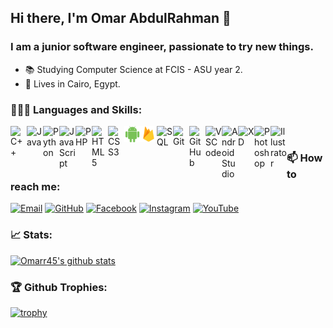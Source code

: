 ## Hi there, I'm Omar AbdulRahman 👋

### I am a junior software engineer, passionate to try new things.
- 📚  Studying Computer Science at FCIS - ASU year 2.
- 📌  Lives in Cairo, Egypt.

### 👨🏻‍💻 Languages and Skills:
[<img align="left" alt="C++" width="26px" src="https://raw.githubusercontent.com/jmnote/z-icons/master/svg/cpp.svg" />]()
[<img align="left" alt="Java" width="26px" src="https://raw.githubusercontent.com/jmnote/z-icons/master/svg/java.svg" />]()
[<img align="left" alt="Python" width="26px" src="https://raw.githubusercontent.com/jmnote/z-icons/master/svg/python.svg" />]()
[<img align="left" alt="JavaScript" width="26px" src="https://raw.githubusercontent.com/jmnote/z-icons/master/svg/javascript.svg" />]()
[<img align="left" alt="PHP" width="26px" src="https://www.flaticon.com/svg/vstatic/svg/919/919830.svg?token=exp=1612049939~hmac=d0bba711325a8469762e4cb2e927e812" />]()
[<img align="left" alt="HTML5" width="26px" src="https://www.flaticon.com/svg/vstatic/svg/1051/1051277.svg?token=exp=1612049511~hmac=3d79b1f7983a1a38aaf10e879537a237" />]()
[<img align="left" alt="CSS3" width="26px" src="https://www.flaticon.com/svg/vstatic/svg/732/732190.svg?token=exp=1612049461~hmac=a92d33497f86a52fb4871554b1ad2a05" />]()
[<img align="left" alt="Android" width="26px" src="https://raw.githubusercontent.com/github/explore/361e2821e2dea67711cde99c9c40ed357061cf27/topics/android/android.png" />]()
[<img align="left" alt="Firebase" width="26px" src="https://raw.githubusercontent.com/github/explore/e94815998e4e0713912fed477a1f346ec04c3da2/topics/firebase/firebase.png" />]()
[<img align="left" alt="SQL" width="26px" src="https://www.flaticon.com/svg/vstatic/svg/1104/1104982.svg?token=exp=1612049685~hmac=37deeac09d11926381cb6145d448afd7" />]()
[<img align="left" alt="Git" width="26px" src="https://raw.githubusercontent.com/jmnote/z-icons/master/svg/git.svg" />]()
[<img align="left" alt="GitHub" width="26px" src="https://www.flaticon.com/svg/vstatic/svg/733/733553.svg?token=exp=1612050657~hmac=4826beec5cd7946572b9a7fdb91aba22" />]()
[<img align="left" alt="VSCode" width="26px" src="https://upload.wikimedia.org/wikipedia/commons/thumb/9/9a/Visual_Studio_Code_1.35_icon.svg/1024px-Visual_Studio_Code_1.35_icon.svg.png" />]()
[<img align="left" alt="AndroidStudio" width="26px" src="https://2.bp.blogspot.com/-tzm1twY_ENM/XlCRuI0ZkRI/AAAAAAAAOso/BmNOUANXWxwc5vwslNw3WpjrDlgs9PuwQCLcBGAsYHQ/s1600/pasted%2Bimage%2B0.png" />]()
[<img align="left" alt="XD" width="26px" src="https://www.flaticon.com/svg/vstatic/svg/541/541631.svg?token=exp=1612050277~hmac=a4dfb24444da0d97be3fa4d3537205eb" />]()
[<img align="left" alt="Photoshop" width="26px" src="https://www.flaticon.com/svg/vstatic/svg/541/541586.svg?token=exp=1612050048~hmac=f13e6c75aa359f59453159b06c9330f0" />]()
[<img align="left" alt="Illustrator" width="26px" src="https://www.flaticon.com/svg/vstatic/svg/541/541608.svg?token=exp=1612050249~hmac=e3d2fb55988af6004ae47171f22efea9" />]()
<br>

### 📫 How to reach me:
[<img src='https://cdn.jsdelivr.net/npm/simple-icons@v3/icons/gmail.svg' alt='Email' height='40'>](mailto:omar_abdelrahman2001@yahoo.com)
[<img src='https://cdn.jsdelivr.net/npm/simple-icons@3.0.1/icons/github.svg' alt='GitHub' height='40'>](https://github.com/omarr45)
[<img src='https://cdn.jsdelivr.net/npm/simple-icons@3.0.1/icons/facebook.svg' alt='Facebook' height='40'>](https://www.facebook.com/omartist45)
[<img src='https://cdn.jsdelivr.net/npm/simple-icons@3.0.1/icons/instagram.svg' alt='Instagram' height='40'>](https://www.instagram.com/omar_abdelrahman45/)
[<img src='https://cdn.jsdelivr.net/npm/simple-icons@3.0.1/icons/youtube.svg' alt='YouTube' height='40'>](https://www.youtube.com/channel/OmarAbdulRahman45)  

### 📈 Stats:
[![Omarr45's github stats](https://github-readme-stats.vercel.app/api?username=omarr45&show_icons=true&theme=radical&include_all_commits=true&count_private=true)](https://github.com/omarr45?tab=repositories)
  
### 🏆 Github Trophies:
[![trophy](https://github-profile-trophy.vercel.app/?username=omarr45&theme=darkhub&no-frame=true)](https://github.com/ryo-ma/github-profile-trophy)
